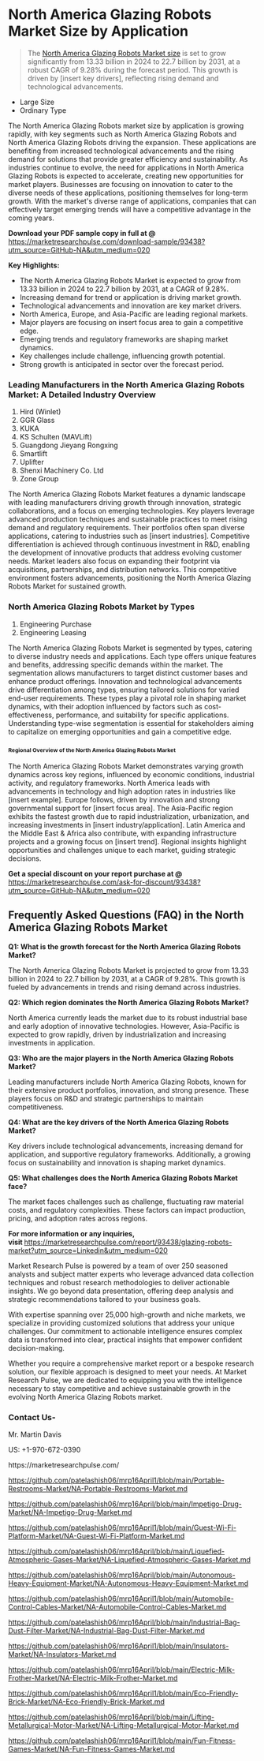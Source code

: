 <h1>North America Glazing Robots Market&nbsp;Size by Application</h1><blockquote><p>The <a href="https://marketresearchpulse.com/download-sample/93438?utm_source=GitHub-NA&amp;utm_medium=020">North America Glazing Robots Market size</a> is set to grow significantly from 13.33 billion in 2024 to 22.7 billion by 2031, at a robust CAGR of 9.28% during the forecast period. This growth is driven by [insert key drivers], reflecting rising demand and technological advancements.</p></blockquote><ul><li>Large Size <li> Ordinary Type</li></ul><p>The North America Glazing Robots market size by application is growing rapidly, with key segments such as North America Glazing Robots and North America Glazing Robots driving the expansion. These applications are benefiting from increased technological advancements and the rising demand for solutions that provide greater efficiency and sustainability. As industries continue to evolve, the need for applications in North America Glazing Robots is expected to accelerate, creating new opportunities for market players. Businesses are focusing on innovation to cater to the diverse needs of these applications, positioning themselves for long-term growth. With the market's diverse range of applications, companies that can effectively target emerging trends will have a competitive advantage in the coming years.</p><p><strong>Download your PDF sample copy in full at @ </strong><a href="https://marketresearchpulse.com/download-sample/93438?utm_source=GitHub-NA&amp;utm_medium=020">https://marketresearchpulse.com/download-sample/93438?utm_source=GitHub-NA&amp;utm_medium=020</a></p><p><strong>Key Highlights: </strong></p><ul><li>The North America Glazing Robots Market is expected to grow from 13.33 billion in 2024 to 22.7 billion by 2031, at a CAGR of 9.28%.</li><li>Increasing demand for trend or application is driving market growth.</li><li>Technological advancements and innovation are key market drivers.</li><li>North America, Europe, and Asia-Pacific are leading regional markets.</li><li>Major players are focusing on insert focus area to gain a competitive edge.</li><li>Emerging trends and regulatory frameworks are shaping market dynamics.</li><li>Key challenges include challenge, influencing growth potential.</li><li>Strong growth is anticipated in sector over the forecast period.</li></ul><h3>Leading Manufacturers in the North America Glazing Robots Market: A Detailed Industry Overview</h3><ol><li>Hird (Winlet)</li><li>GGR Glass</li><li>KUKA</li><li>KS Schulten (MAVLift)</li><li>Guangdong Jieyang Rongxing</li><li>Smartlift</li><li>Uplifter</li><li>Shenxi Machinery Co. Ltd</li><li>Zone Group</li></ol><div class="flex max-w-full flex-col flex-grow"><div class="min-h-8 text-message flex w-full flex-col items-end gap-2 whitespace-normal break-words [.text-message+&amp;]:mt-5" dir="auto" data-message-author-role="assistant" data-message-id="fd8432e4-4910-450d-b182-61b7bfb0a01f" data-message-model-slug="gpt-4o"><div class="flex w-full flex-col gap-1 empty:hidden first:pt-[3px]"><div class="markdown prose w-full break-words dark:prose-invert light"><p>The North America Glazing Robots Market features a dynamic landscape with leading manufacturers driving growth through innovation, strategic collaborations, and a focus on emerging technologies. Key players leverage advanced production techniques and sustainable practices to meet rising demand and regulatory requirements. Their portfolios often span diverse applications, catering to industries such as [insert industries]. Competitive differentiation is achieved through continuous investment in R&amp;D, enabling the development of innovative products that address evolving customer needs. Market leaders also focus on expanding their footprint via acquisitions, partnerships, and distribution networks. This competitive environment fosters advancements, positioning the North America Glazing Robots Market for sustained growth.</p></div></div></div></div><h3>North America Glazing Robots Market by Types</h3><ol><li>Engineering Purchase <li> Engineering Leasing</li></ol><div class="flex max-w-full flex-col flex-grow"><div class="min-h-8 text-message flex w-full flex-col items-end gap-2 whitespace-normal break-words [.text-message+&amp;]:mt-5" dir="auto" data-message-author-role="assistant" data-message-id="084470be-0bb7-4664-bddf-5156b4f41249" data-message-model-slug="gpt-4o-mini"><div class="flex w-full flex-col gap-1 empty:hidden first:pt-[3px]"><div class="markdown prose w-full break-words dark:prose-invert light"><p>The North America Glazing Robots Market is segmented by types, catering to diverse industry needs and applications. Each type offers unique features and benefits, addressing specific demands within the market. The segmentation allows manufacturers to target distinct customer bases and enhance product offerings. Innovation and technological advancements drive differentiation among types, ensuring tailored solutions for varied end-user requirements. These types play a pivotal role in shaping market dynamics, with their adoption influenced by factors such as cost-effectiveness, performance, and suitability for specific applications. Understanding type-wise segmentation is essential for stakeholders aiming to capitalize on emerging opportunities and gain a competitive edge.</p></div></div></div></div><h3><span style="font-size: 11px;">Regional Overview of the North America Glazing Robots Market</span></h3><div class="flex max-w-full flex-col flex-grow"><div class="min-h-8 text-message flex w-full flex-col items-end gap-2 whitespace-normal break-words [.text-message+&amp;]:mt-5" dir="auto" data-message-author-role="assistant" data-message-id="e9038762-ce64-4e30-91c9-9bd413514231" data-message-model-slug="gpt-4o-mini"><div class="flex w-full flex-col gap-1 empty:hidden first:pt-[3px]"><div class="markdown prose w-full break-words dark:prose-invert light"><p>The North America Glazing Robots Market demonstrates varying growth dynamics across key regions, influenced by economic conditions, industrial activity, and regulatory frameworks. North America leads with advancements in technology and high adoption rates in industries like [insert example]. Europe follows, driven by innovation and strong governmental support for [insert focus area]. The Asia-Pacific region exhibits the fastest growth due to rapid industrialization, urbanization, and increasing investments in [insert industry/application]. Latin America and the Middle East &amp; Africa also contribute, with expanding infrastructure projects and a growing focus on [insert trend]. Regional insights highlight opportunities and challenges unique to each market, guiding strategic decisions.</p></div></div></div></div><p><strong>Get a special discount on your report purchase at @ </strong><a href="https://marketresearchpulse.com/ask-for-discount/93438?utm_source=GitHub-NA&amp;utm_medium=020">https://marketresearchpulse.com/ask-for-discount/93438?utm_source=GitHub-NA&amp;utm_medium=020</a></p><h2>Frequently Asked Questions (FAQ) in the North America Glazing Robots Market</h2><p><strong>Q1: What is the growth forecast for the North America Glazing Robots Market?</strong></p><p>The North America Glazing Robots Market is projected to grow from 13.33 billion in 2024 to 22.7 billion by 2031, at a CAGR of 9.28%. This growth is fueled by advancements in trends and rising demand across industries.</p><p><strong>Q2: Which region dominates the North America Glazing Robots Market?</strong></p><p>North America currently leads the market due to its robust industrial base and early adoption of innovative technologies. However, Asia-Pacific is expected to grow rapidly, driven by industrialization and increasing investments in application.</p><p><strong>Q3: Who are the major players in the North America Glazing Robots Market?</strong></p><p>Leading manufacturers include North America Glazing Robots, known for their extensive product portfolios, innovation, and strong presence. These players focus on R&amp;D and strategic partnerships to maintain competitiveness.</p><p><strong>Q4: What are the key drivers of the North America Glazing Robots Market?</strong></p><p>Key drivers include technological advancements, increasing demand for application, and supportive regulatory frameworks. Additionally, a growing focus on sustainability and innovation is shaping market dynamics.</p><p><strong>Q5: What challenges does the North America Glazing Robots Market face?</strong></p><p>The market faces challenges such as challenge, fluctuating raw material costs, and regulatory complexities. These factors can impact production, pricing, and adoption rates across regions.</p><p><strong>For more information or any inquiries, visit&nbsp;</strong><a href="https://marketresearchpulse.com/report/93438/glazing-robots-market?utm_source=Linkedin&utm_medium=020">https://marketresearchpulse.com/report/93438/glazing-robots-market?utm_source=Linkedin&utm_medium=020</a></p><p>Market Research Pulse is powered by a team of over 250 seasoned analysts and subject matter experts who leverage advanced data collection techniques and robust research methodologies to deliver actionable insights. We go beyond data presentation, offering deep analysis and strategic recommendations tailored to your business goals.</p><p>With expertise spanning over 25,000 high-growth and niche markets, we specialize in providing customized solutions that address your unique challenges. Our commitment to actionable intelligence ensures complex data is transformed into clear, practical insights that empower confident decision-making.</p><p>Whether you require a comprehensive market report or a bespoke research solution, our flexible approach is designed to meet your needs. At Market Research Pulse, we are dedicated to equipping you with the intelligence necessary to stay competitive and achieve sustainable growth in the evolving North America Glazing Robots market.</p><h3><strong>Contact Us-</strong></h3><p>Mr. Martin Davis</p><p>US: +1-970-672-0390</p><p>https://marketresearchpulse.com/</p><p><a href="https://github.com/patelashish06/mrp16April1/blob/main/Portable-Restrooms-Market/NA-Portable-Restrooms-Market.md">https://github.com/patelashish06/mrp16April1/blob/main/Portable-Restrooms-Market/NA-Portable-Restrooms-Market.md</a></p><p><a href="https://github.com/patelashish06/mrp16April/blob/main/Impetigo-Drug-Market/NA-Impetigo-Drug-Market.md">https://github.com/patelashish06/mrp16April/blob/main/Impetigo-Drug-Market/NA-Impetigo-Drug-Market.md</a></p><p><a href="https://github.com/patelashish06/mrp16April1/blob/main/Guest-Wi-Fi-Platform-Market/NA-Guest-Wi-Fi-Platform-Market.md">https://github.com/patelashish06/mrp16April1/blob/main/Guest-Wi-Fi-Platform-Market/NA-Guest-Wi-Fi-Platform-Market.md</a></p><p><a href="https://github.com/patelashish06/mrp16April/blob/main/Liquefied-Atmospheric-Gases-Market/NA-Liquefied-Atmospheric-Gases-Market.md">https://github.com/patelashish06/mrp16April/blob/main/Liquefied-Atmospheric-Gases-Market/NA-Liquefied-Atmospheric-Gases-Market.md</a></p><p><a href="https://github.com/patelashish06/mrp16April/blob/main/Autonomous-Heavy-Equipment-Market/NA-Autonomous-Heavy-Equipment-Market.md">https://github.com/patelashish06/mrp16April/blob/main/Autonomous-Heavy-Equipment-Market/NA-Autonomous-Heavy-Equipment-Market.md</a></p><p><a href="https://github.com/patelashish06/mrp16April1/blob/main/Automobile-Control-Cables-Market/NA-Automobile-Control-Cables-Market.md">https://github.com/patelashish06/mrp16April1/blob/main/Automobile-Control-Cables-Market/NA-Automobile-Control-Cables-Market.md</a></p><p><a href="https://github.com/patelashish06/mrp16April/blob/main/Industrial-Bag-Dust-Filter-Market/NA-Industrial-Bag-Dust-Filter-Market.md">https://github.com/patelashish06/mrp16April/blob/main/Industrial-Bag-Dust-Filter-Market/NA-Industrial-Bag-Dust-Filter-Market.md</a></p><p><a href="https://github.com/patelashish06/mrp16April1/blob/main/Insulators-Market/NA-Insulators-Market.md">https://github.com/patelashish06/mrp16April1/blob/main/Insulators-Market/NA-Insulators-Market.md</a></p><p><a href="https://github.com/patelashish06/mrp16April/blob/main/Electric-Milk-Frother-Market/NA-Electric-Milk-Frother-Market.md">https://github.com/patelashish06/mrp16April/blob/main/Electric-Milk-Frother-Market/NA-Electric-Milk-Frother-Market.md</a></p><p><a href="https://github.com/patelashish06/mrp16April1/blob/main/Eco-Friendly-Brick-Market/NA-Eco-Friendly-Brick-Market.md">https://github.com/patelashish06/mrp16April1/blob/main/Eco-Friendly-Brick-Market/NA-Eco-Friendly-Brick-Market.md</a></p><p><a href="https://github.com/patelashish06/mrp16April/blob/main/Lifting-Metallurgical-Motor-Market/NA-Lifting-Metallurgical-Motor-Market.md">https://github.com/patelashish06/mrp16April/blob/main/Lifting-Metallurgical-Motor-Market/NA-Lifting-Metallurgical-Motor-Market.md</a></p><p><a href="https://github.com/patelashish06/mrp16April1/blob/main/Fun-Fitness-Games-Market/NA-Fun-Fitness-Games-Market.md">https://github.com/patelashish06/mrp16April1/blob/main/Fun-Fitness-Games-Market/NA-Fun-Fitness-Games-Market.md</a></p>